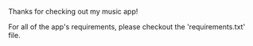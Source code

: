 Thanks for checking out my music app! 

For all of the app's requirements, please checkout the 'requirements.txt' file.
